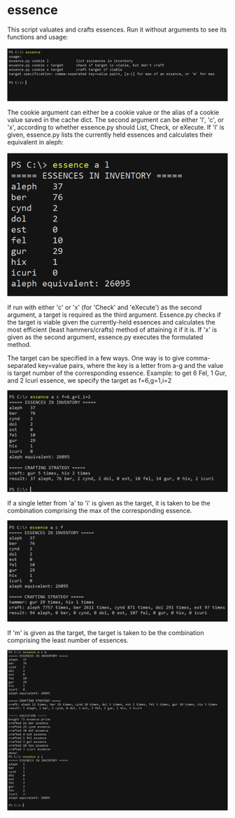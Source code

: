 # essence
This script valuates and crafts essences. Run it without arguments to see its functions and usage:
<br><br>
![essence-usage](../img/essence-usage.png)

The cookie argument can either be a cookie value or the alias of a cookie value saved in the cache dict. The second argument can be either 'l', 'c', or 'x', according to whether essence.py should List, Check, or eXecute. If 'l' is given, essence.py lists the currently held essences and calculates their equivalent in aleph:
<br><br>
![essence-list](../img/essence-list.png)

If run with either 'c' or 'x' (for 'Check' and 'eXecute') as the second argument, a target is required as the third argument. Essence.py checks if the target is viable given the currently-held essences and calculates the most efficient (least hammers/crafts) method of attaining it if it is. If 'x' is given as the second argument, essence.py executes the formulated method.

The target can be specified in a few ways. One way is to give comma-separated key=value pairs, where the key is a letter from a-g and the value is target number of the corresponding essence. Example: to get 6 Fel, 1 Gur, and 2 Icuri essence, we specify the target as f=6,g=1,i=2

![essence-check-kv](../img/essence-check-kv.png)

If a single letter from 'a' to 'i' is given as the target, it is taken to be the combination comprising the max of the corresponding essence.

![essence-check-kind](../img/essence-check-kind.png)

If 'm' is given as the target, the target is taken to be the combination comprising the least number of essences.

![essence-execute](../img/essence-execute.png)

